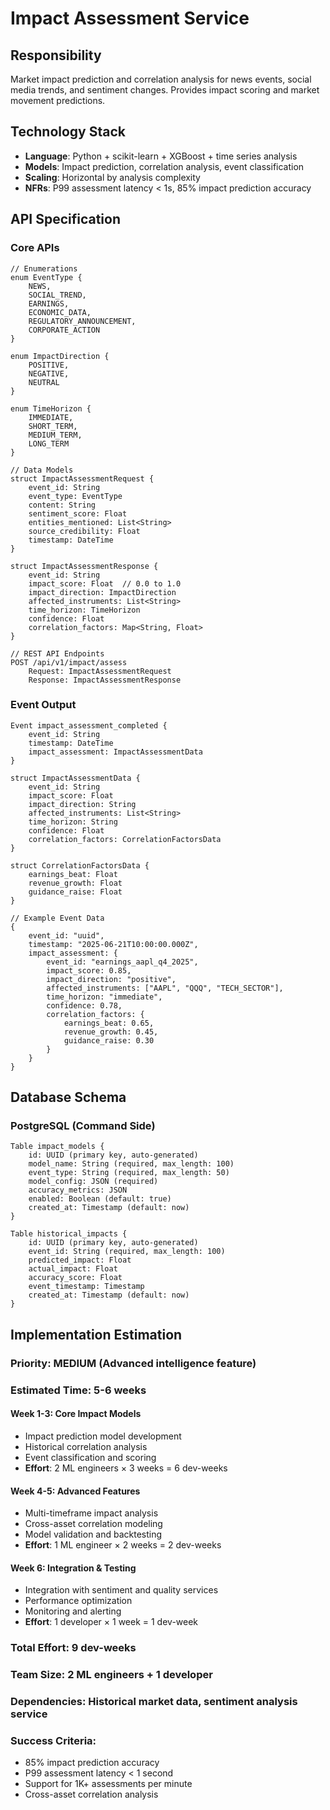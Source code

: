 # Impact Assessment Service

## Responsibility
Market impact prediction and correlation analysis for news events, social media trends, and sentiment changes. Provides impact scoring and market movement predictions.

## Technology Stack
- **Language**: Python + scikit-learn + XGBoost + time series analysis
- **Models**: Impact prediction, correlation analysis, event classification
- **Scaling**: Horizontal by analysis complexity
- **NFRs**: P99 assessment latency < 1s, 85% impact prediction accuracy

## API Specification

### Core APIs
```pseudo
// Enumerations
enum EventType {
    NEWS,
    SOCIAL_TREND,
    EARNINGS,
    ECONOMIC_DATA,
    REGULATORY_ANNOUNCEMENT,
    CORPORATE_ACTION
}

enum ImpactDirection {
    POSITIVE,
    NEGATIVE,
    NEUTRAL
}

enum TimeHorizon {
    IMMEDIATE,
    SHORT_TERM,
    MEDIUM_TERM,
    LONG_TERM
}

// Data Models
struct ImpactAssessmentRequest {
    event_id: String
    event_type: EventType
    content: String
    sentiment_score: Float
    entities_mentioned: List<String>
    source_credibility: Float
    timestamp: DateTime
}

struct ImpactAssessmentResponse {
    event_id: String
    impact_score: Float  // 0.0 to 1.0
    impact_direction: ImpactDirection
    affected_instruments: List<String>
    time_horizon: TimeHorizon
    confidence: Float
    correlation_factors: Map<String, Float>
}

// REST API Endpoints
POST /api/v1/impact/assess
    Request: ImpactAssessmentRequest
    Response: ImpactAssessmentResponse
```

### Event Output
```pseudo
Event impact_assessment_completed {
    event_id: String
    timestamp: DateTime
    impact_assessment: ImpactAssessmentData
}

struct ImpactAssessmentData {
    event_id: String
    impact_score: Float
    impact_direction: String
    affected_instruments: List<String>
    time_horizon: String
    confidence: Float
    correlation_factors: CorrelationFactorsData
}

struct CorrelationFactorsData {
    earnings_beat: Float
    revenue_growth: Float
    guidance_raise: Float
}

// Example Event Data
{
    event_id: "uuid",
    timestamp: "2025-06-21T10:00:00.000Z",
    impact_assessment: {
        event_id: "earnings_aapl_q4_2025",
        impact_score: 0.85,
        impact_direction: "positive",
        affected_instruments: ["AAPL", "QQQ", "TECH_SECTOR"],
        time_horizon: "immediate",
        confidence: 0.78,
        correlation_factors: {
            earnings_beat: 0.65,
            revenue_growth: 0.45,
            guidance_raise: 0.30
        }
    }
}
```

## Database Schema

### PostgreSQL (Command Side)
```pseudo
Table impact_models {
    id: UUID (primary key, auto-generated)
    model_name: String (required, max_length: 100)
    event_type: String (required, max_length: 50)
    model_config: JSON (required)
    accuracy_metrics: JSON
    enabled: Boolean (default: true)
    created_at: Timestamp (default: now)
}

Table historical_impacts {
    id: UUID (primary key, auto-generated)
    event_id: String (required, max_length: 100)
    predicted_impact: Float
    actual_impact: Float
    accuracy_score: Float
    event_timestamp: Timestamp
    created_at: Timestamp (default: now)
}
```

## Implementation Estimation

### Priority: **MEDIUM** (Advanced intelligence feature)
### Estimated Time: **5-6 weeks**

#### Week 1-3: Core Impact Models
- Impact prediction model development
- Historical correlation analysis
- Event classification and scoring
- **Effort**: 2 ML engineers × 3 weeks = 6 dev-weeks

#### Week 4-5: Advanced Features
- Multi-timeframe impact analysis
- Cross-asset correlation modeling
- Model validation and backtesting
- **Effort**: 1 ML engineer × 2 weeks = 2 dev-weeks

#### Week 6: Integration & Testing
- Integration with sentiment and quality services
- Performance optimization
- Monitoring and alerting
- **Effort**: 1 developer × 1 week = 1 dev-week

### Total Effort: **9 dev-weeks**
### Team Size: **2 ML engineers + 1 developer**
### Dependencies: Historical market data, sentiment analysis service

### Success Criteria:
- 85% impact prediction accuracy
- P99 assessment latency < 1 second
- Support for 1K+ assessments per minute
- Cross-asset correlation analysis
